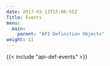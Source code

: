 ```yaml
---
date: 2017-03-13T15:08:55Z
Title: Events
menu:
  main:
    parent: "API Definition Objects"
weight: 11
---
```


{{< include "api-def-events" >}}
